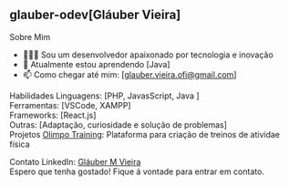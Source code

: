 ## glauber-odev[Gláuber Vieira]
Sobre Mim
- 👩🏽‍💻 Sou um desenvolvedor apaixonado por tecnologia e inovação
- 🌱 Atualmente estou aprendendo [Java]
- 📫 Como chegar até mim: [glauber.vieira.ofi@gmail.com]

Habilidades
Linguagens: [PHP, JavasScript, Java ] <br>
Ferramentas: [VSCode, XAMPP] <br>
Frameworks: [React.js] <br>
Outras: [Adaptação, curiosidade e solução de problemas] <br>
Projetos
[Olimpo Training](https://github.com/Organizacao-do-projeto/Olimpo_Training): Plataforma para criação de treinos de atividae física

Contato
LinkedIn: [Gláuber M Vieira](https://www.linkedin.com/in/glauber-magalh%C3%A3es-vieira-b91a40260?utm_source=share&utm_campaign=share_via&utm_content=profile&utm_medium=android_app)<br>
Espero que tenha gostado! Fique á vontade para entrar em contato.
